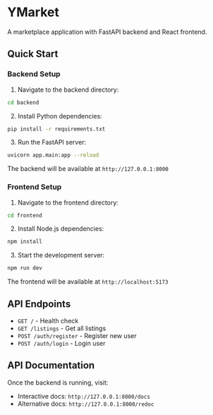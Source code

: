 # YMarket

A marketplace application with FastAPI backend and React frontend.

## Quick Start

### Backend Setup

1. Navigate to the backend directory:
```bash
cd backend
```

2. Install Python dependencies:
```bash
pip install -r requirements.txt
```

3. Run the FastAPI server:
```bash
uvicorn app.main:app --reload
```

The backend will be available at `http://127.0.0.1:8000`

### Frontend Setup

1. Navigate to the frontend directory:
```bash
cd frontend
```

2. Install Node.js dependencies:
```bash
npm install
```

3. Start the development server:
```bash
npm run dev
```

The frontend will be available at `http://localhost:5173`

## API Endpoints

- `GET /` - Health check
- `GET /listings` - Get all listings
- `POST /auth/register` - Register new user
- `POST /auth/login` - Login user

## API Documentation

Once the backend is running, visit:
- Interactive docs: `http://127.0.0.1:8000/docs`
- Alternative docs: `http://127.0.0.1:8000/redoc` 